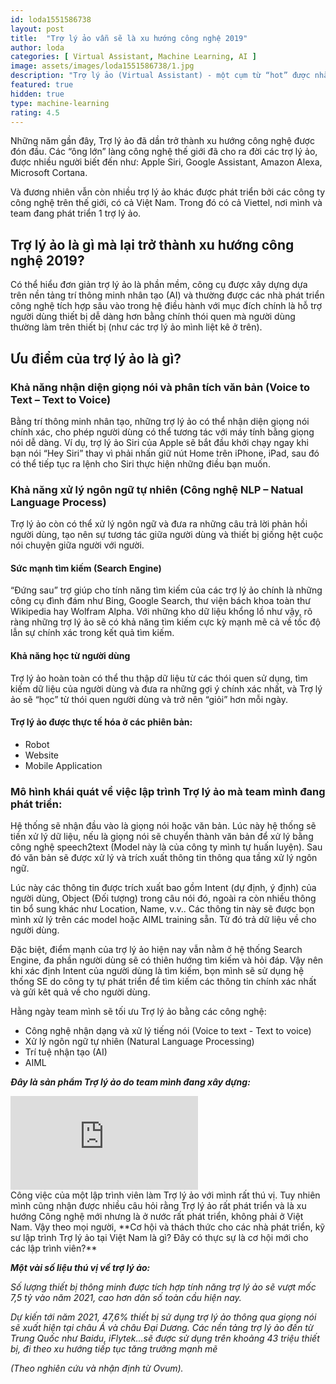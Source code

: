 ```yaml
---
id: loda1551586738
layout: post
title:  "Trợ lý ảo vẫn sẽ là xu hướng công nghệ 2019"
author: loda
categories: [ Virtual Assistant, Machine Learning, AI ]
image: assets/images/loda1551586738/1.jpg
description: "Trợ lý ảo (Virtual Assistant) - một cụm từ “hot” được nhắc tới rất nhiều trong khoảng 3 năm trở lại đây. Nó đang tạo ra một cuộc đua ngầm trong thế giới công nghệ."
featured: true
hidden: true
type: machine-learning
rating: 4.5
---
```


Những năm gần đây, Trợ lý ảo đã dần trở thành xu hướng công nghệ được đón đầu. Các “ông lớn” làng công nghệ thế giới đã cho ra đời các trợ lý ảo, được nhiều người biết đến như: Apple Siri, Google Assistant, Amazon Alexa, Microsoft Cortana.

Và đương nhiên vẫn còn nhiều trợ lý ảo khác được phát triển bởi các công ty công nghệ trên thế giới, có cả Việt Nam. Trong đó có cả Viettel, nơi mình và team đang phát triển 1 trợ lý ảo.

## Trợ lý ảo là gì mà lại trở thành xu hướng công nghệ 2019?

Có thể hiểu đơn giản trợ lý ảo là phần mềm, công cụ được xây dựng dựa trên nền tảng trí thông minh nhân tạo (AI) và thường được các nhà phát triển công nghệ tích hợp sâu vào trong hệ điều hành với mục đích chính là hỗ trợ người dùng thiết bị dễ dàng hơn bằng chính thói quen mà người dùng thường làm trên thiết bị (như các trợ lý ảo mình liệt kê ở trên).

## Ưu điểm của trợ lý ảo là gì?

### Khả năng nhận diện giọng nói và phân tích văn bản (Voice to Text – Text to Voice)

Bằng trí thông minh nhân tạo, những trợ lý ảo có thể nhận diện giọng nói chính xác, cho phép người dùng có thể tương tác với máy tính bằng giọng nói dễ dàng. Ví dụ, trợ lý ảo Siri của Apple sẽ bắt đầu khởi chạy ngay khi bạn nói “Hey Siri” thay vì phải nhấn giữ nút Home trên iPhone, iPad, sau đó có thể tiếp tục ra lệnh cho Siri thực hiện những điều bạn muốn.

### Khả năng xử lý ngôn ngữ tự nhiên (Công nghệ NLP – Natual Language Process)

Trợ lý ảo còn có thể xử lý ngôn ngữ và đưa ra những câu trả lời phản hồi người dùng, tạo nên sự tương tác giữa người dùng và thiết bị giống hệt cuộc nói chuyện giữa người với người.

#### Sức mạnh tìm kiếm (Search Engine)

“Đứng sau” trợ giúp cho tính năng tìm kiếm của các trợ lý ảo chính là những công cụ đình đám như Bing, Google Search, thư viện bách khoa toàn thư Wikipedia hay Wolfram Alpha. Với những kho dữ liệu khổng lồ như vậy, rõ ràng những trợ lý ảo sẽ có khả năng tìm kiếm cực kỳ mạnh mẽ cả về tốc độ lẫn sự chính xác trong kết quả tìm kiếm.

#### Khả năng học từ người dùng

Trợ lý ảo hoàn toàn có thể thu thập dữ liệu từ các thói quen sử dụng, tìm kiếm dữ liệu của người dùng và đưa ra những gợi ý chính xác nhất, và Trợ lý ảo sẽ “học” từ thói quen người dùng và trở nên “giỏi” hơn mỗi ngày.

#### Trợ lý ảo được thực tế hóa ở các phiên bản:

*  Robot
*  Website
*  Mobile Application

### Mô hình khái quát về việc lập trình Trợ lý ảo mà team mình đang phát triển:

Hệ thống sẽ nhận đầu vào là giọng nói hoặc văn bản. Lúc này hệ thống sẽ tiền xử lý dữ liệu, nếu là giọng nói sẽ chuyển thành văn bản để xử lý bằng công nghệ speech2text (Model này là của công ty mình tự huấn luyện). Sau đó văn bản sẽ được xử lý và trích xuất thông tin thông qua tầng xử lý ngôn ngữ.

Lúc này các thông tin được trích xuất bao gồm Intent (dự định, ý định) của người dùng, Object (Đối tượng) trong câu nói đó, ngoài ra còn nhiều thông tin bổ sung khác như Location, Name, v.v.. Các thông tin này sẽ được bọn mình xử lý trên các model hoặc AIML training sẵn. Từ đó trả dữ liệu về cho người dùng.

Đặc biệt, điểm mạnh của trợ lý ảo hiện nay vẫn nằm ở hệ thống Search Engine, đa phần người dùng sẽ có thiên hướng tìm kiếm và hỏi đáp. Vậy nên khi xác định Intent của người dùng là tìm kiếm, bọn mình sẽ sử dụng hệ thống SE do công ty tự phát triển để tìm kiếm các thông tin chính xác nhất và gửi kêt quả về cho người dùng.

Hằng ngày team mình sẽ tối ưu Trợ lý ảo bằng các công nghệ:

*   Công nghệ nhận dạng và xử lý tiếng nói (Voice to text - Text to voice)
*   Xử lý ngôn ngữ tự nhiên (Natural Language Processing)
*   Trí tuệ nhận tạo (AI)
*   AIML

**_Đây là sản phẩm Trợ lý ảo do team mình đang xây dựng:_**
<div class="youtube-container">
    <iframe src="https://www.youtube.com/embed/r8i3kQDufjk" frameborder="0" allowfullscreen></iframe>
</div>
Công việc của một lập trình viên làm Trợ lý ảo với mình rất thú vị. Tuy nhiên mình cũng nhận được nhiều câu hỏi rằng Trợ lý ảo rất phát triển và là xu hướng Công nghệ mới nhưng là ở nước rất phát triển, không phải ở Việt Nam. Vậy theo mọi người, **Cơ hội và thách thức cho các nhà phát triển, kỹ sư lập trình Trợ lý ảo tại Việt Nam là gì? Đây có thực sự là cơ hội mới cho các lập trình viên?**

**_Một vài số liệu thú vị về trợ lý ảo:_**

_Số lượng thiết bị thông minh được tích hợp tính năng trợ lý ảo sẽ vượt mốc 7,5 tỷ vào năm 2021, cao hơn dân số toàn cầu hiện nay._

_Dự kiến tới năm 2021, 47,6% thiết bị sử dụng trợ lý ảo thông qua giọng nói sẽ xuất hiện tại châu Á và châu Đại Dương. Các nền tảng trợ lý ảo đến từ Trung Quốc như Baidu, iFlytek…sẽ được sử dụng trên khoảng 43 triệu thiết bị, đi theo xu hướng tiếp tục tăng trưởng mạnh mẽ_

_(Theo nghiên cứu và nhận định từ Ovum)._